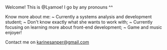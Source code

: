 Welcome! This is @Lyamoe!
I go by any pronouns ^^

Know more about me:
~ Currently a systems analysis and development student;
~ Don't know exactly what she wants to work with;
~ Currently focusing on learning more about front-end development;
~ Game and music enjoyer!

Contact me on karinesanper@gmail.com
